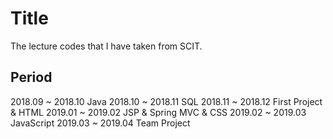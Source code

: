 ﻿# Title

The lecture codes that I have taken from SCIT.

## Period

2018.09 ~ 2018.10 Java
2018.10 ~ 2018.11 SQL
2018.11 ~ 2018.12 First Project & HTML
2019.01 ~ 2019.02 JSP & Spring MVC & CSS
2019.02 ~ 2019.03 JavaScript
2019.03 ~ 2019.04 Team Project